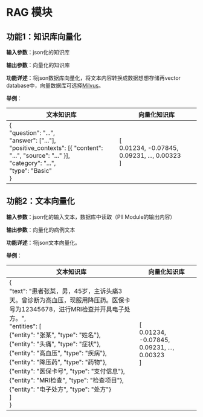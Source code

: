# RAG 模块

## 功能1：知识库向量化

**输入参数**：json化的知识库

**输出参数**：向量化的知识库

**功能详述**：将json数据库向量化，将文本内容转换成数据想想存储再vector database中，向量数据库可选择[Milvus](https://github.com/milvus-io/milvus)。

**举例**：

| 文本知识库   | 向量化知识库 |
|--------|------|
| {<br> "question": "...",<br>"answer": ["..."],<br>"positive_contexts": [{ "content": "...", "source": "..." }],<br>"category": "...",<br>"type": "Basic"<br>} | [<br> 0.01234, -0.07845, 0.09231, ..., 0.00323<br>]  |


## 功能2：文本向量化

**输入参数**：json化的输入文本，数据库中读取（PII Module的输出内容）

**输出参数**：向量化的病例文本

**功能详述**：将json文本向量化。

**举例**：

| 文本知识库   | 向量化知识库 |
|--------|------|
| { <br> "text": "患者张某，男，45岁，主诉头痛3天。曾诊断为高血压，现服用降压药。医保卡号为12345678，进行MRI检查并开具电子处方。",<br>"entities": [<br>{"entity": "张某", "type": "姓名"},<br> {"entity": "头痛", "type": "症状"}, <br>{"entity": "高血压", "type": "疾病"},<br> {"entity": "降压药", "type": "药物"},<br>{"entity": "医保卡号", "type": "支付信息"},<br>  {"entity": "MRI检查", "type": "检查项目"},  <br>  {"entity": "电子处方", "type": "处方"}<br> ]<br>}| [<br> 0.01234, -0.07845, 0.09231, ..., 0.00323<br>]  |

